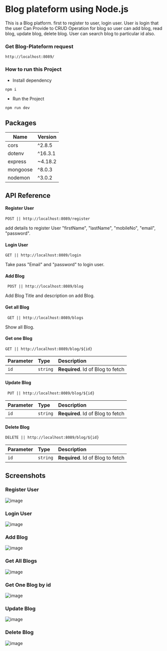 # Blog plateform using Node.js 
This is a Blog platform. first to register to user, login user. User is login that the user Can Provide to CRUD Operation for blog so user can add blog, read blog, update blog, delete blog. User can search blog to particular id also.

### Get Blog-Plateform request 
```http://localhost:8089/```

### How to run this Project

- Install dependency

```npm i``` 

- Run the Project

```npm run dev```


## Packages

| Name             | Version                                                                |
| ----------------- | ------------------------------------------------------------------ |
| cors | ^2.8.5 |
| dotenv | ^16.3.1 |
| express | ~4.18.2 |
| mongoose | ^8.0.3 |
| nodemon | ^3.0.2 |

## API Reference

#### Register User

``` POST || http://localhost:8089/register ```

add details to register User
"firstName",
"lastName",
"mobileNo",
"email",
"password".

#### Login User

```GET || http://localhost:8089/login```

Take pass "Email" and "password" to login user.

#### Add Blog

``` POST || http://localhost:8089/blog```

Add Blog Title and description on add Blog.

#### Get all Blog

``` GET || http://localhost:8089/blogs```

Show all Blog.

#### Get one Blog

``` GET || http://localhost:8089/blog/${id} ```

| Parameter | Type     | Description                       |
| :-------- | :------- | :-------------------------------- |
| `id`      | `string` | **Required**. Id of Blog to fetch |

#### Update Blog

``` PUT || http://localhost:8089/blog/${id}```

| Parameter | Type     | Description                       |
| :-------- | :------- | :-------------------------------- |
| `id`      | `string` | **Required**. Id of Blog to fetch |

#### Delete Blog

```DELETE || http://localhost:8089/blog/${id}```

| Parameter | Type     | Description                       |
| :-------- | :------- | :-------------------------------- |
| `id`      | `string` | **Required**. Id of Blog to fetch |



## Screenshots

### Register User

![image](https://res.cloudinary.com/dhntmsget/image/upload/v1706795298/Projects/Blog-Platform/Screen%20Short/Register%20User.png)

### Login User

![image](https://res.cloudinary.com/dhntmsget/image/upload/v1706795829/Projects/Blog-Platform/Screen%20Short/Login%20User.png)

### Add Blog 

![image](https://res.cloudinary.com/dhntmsget/image/upload/v1706795986/Projects/Blog-Platform/Screen%20Short/Add%20Blog.png)

### Get All Blogs

![image](https://res.cloudinary.com/dhntmsget/image/upload/v1706796084/Projects/Blog-Platform/Screen%20Short/Get%20all%20DATA.webp)

### Get One Blog by id

![image](https://res.cloudinary.com/dhntmsget/image/upload/v1706796225/Projects/Blog-Platform/Screen%20Short/Get%20one%20data.png)

### Update Blog 

![image](https://res.cloudinary.com/dhntmsget/image/upload/v1706796296/Projects/Blog-Platform/Screen%20Short/update.png)

### Delete Blog 

![image](https://res.cloudinary.com/dhntmsget/image/upload/v1706796345/Projects/Blog-Platform/Screen%20Short/Delete%20Blog.png)



